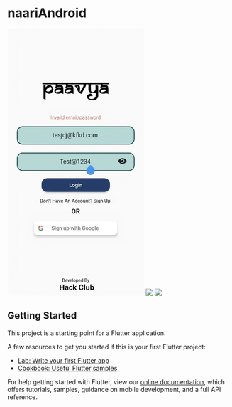 # naariAndroid

<img src="./snapshots/login.jpg" height="600px"/>
<img src="./snapshots/home.jpg" height="600px"/>
<img src="./snapshots/calendar.jpg" height="600px"/>


## Getting Started

This project is a starting point for a Flutter application.

A few resources to get you started if this is your first Flutter project:

- [Lab: Write your first Flutter app](https://flutter.dev/docs/get-started/codelab)
- [Cookbook: Useful Flutter samples](https://flutter.dev/docs/cookbook)

For help getting started with Flutter, view our
[online documentation](https://flutter.dev/docs), which offers tutorials,
samples, guidance on mobile development, and a full API reference.
